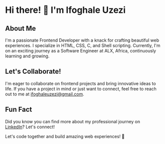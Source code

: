 # Hi there! 👋 I'm Ifoghale Uzezi

## About Me
I'm a passionate Frontend Developer with a knack for crafting beautiful web experiences. I specialize in HTML, CSS, C, and Shell scripting. Currently, I'm on an exciting journey as a Software Engineer at ALX, Africa, continuously learning and growing.

## Let's Collaborate!
I'm eager to collaborate on frontend projects and bring innovative ideas to life. If you have a project in mind or just want to connect, feel free to reach out to me at [ifoghaleuzezi@gmail.com](mailto:ifoghaleuzezi@gmail.com).

## Fun Fact
Did you know you can find more about my professional journey on [LinkedIn](https://www.linkedin.com/in/ifoghale-uzezi-343646137)? Let's connect!

Let's code together and build amazing web experiences! 🚀
